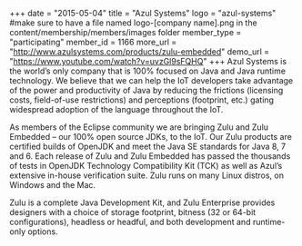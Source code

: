 +++
date = "2015-05-04"
title = "Azul Systems"
logo = "azul-systems" #make sure to have a file named logo-[company name].png in the content/membership/members/images folder
member_type = "participating"
member_id = 1166
more_url = "http://www.azulsystems.com/products/zulu-embedded"
demo_url = "https://www.youtube.com/watch?v=uvzGl9sFQHQ"
+++
Azul Systems is the world’s only company that is 100% focused on Java and Java runtime technology. We believe that we can help the IoT developers take advantage of the power and productivity of Java by reducing the frictions (licensing costs, field-of-use restrictions) and perceptions (footprint, etc.) gating widespread adoption of the language throughout the IoT.
 
As members of the Eclipse community we are bringing Zulu and Zulu Embedded – our 100% open source JDKs, to the IoT. Our Zulu products are certified builds of OpenJDK and meet the Java SE standards for Java 8, 7 and 6.  Each release of Zulu and Zulu Embedded has passed the thousands of tests in OpenJDK Technology Compatibility Kit (TCK) as well as Azul’s extensive in-house verification suite. Zulu runs on many Linux distros, on Windows and the Mac.
 
Zulu is a complete Java Development Kit, and Zulu Enterprise provides designers with a choice of storage footprint, bitness (32 or 64-bit configurations), headless or headful, and both development and runtime-only options.